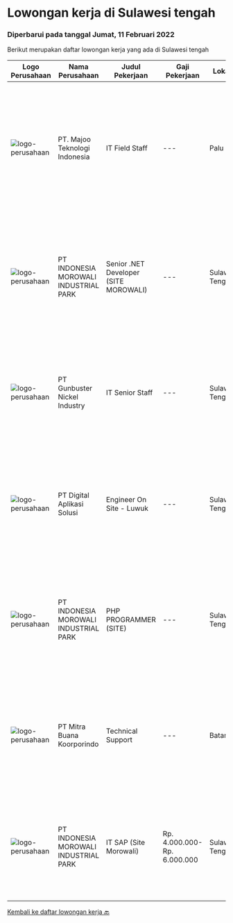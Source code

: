 
  # Lowongan kerja di Sulawesi tengah

  ### Diperbarui pada tanggal Jumat, 11 Februari 2022

  Berikut merupakan daftar lowongan kerja yang ada di Sulawesi tengah

  |Logo Perusahaan | Nama Perusahaan | Judul Pekerjaan | Gaji Pekerjaan | Lokasi | Deskripsi | Tanggal diunggah | Pranala |
  | -------------- | --------------- | --------------- | --------- | --------- | -------------- | ------- | ----------- |
  |![logo-perusahaan](https://image-service-cdn.seek.com.au/2a2c8a948d223cf92abbc34c9b4e6cee325386db/ee4dce1061f3f616224767ad58cb2fc751b8d2dc)|PT. Majoo Teknologi Indonesia|IT Field Staff|---|Palu|Deskripsi Pekerjaan: Melakukan instalasi beserta pengaturan software dan hardware majoo. Memberikan edukasi (training) kepada staff / manager/ owner...|Selasa, 08 Februari 2022|https://www.jobstreet.co.id/id/job/it-field-staff-3767282?token=0~7613d675-19a8-4a65-9d04-fee0fd849bab&sectionRank=1&jobId=jobstreet-id-job-3767282|
|![logo-perusahaan](https://image-service-cdn.seek.com.au/6f1b26962eca03f7c9c9a38ff9e9e5d35b6482b4/ee4dce1061f3f616224767ad58cb2fc751b8d2dc)|PT INDONESIA MOROWALI INDUSTRIAL PARK|Senior .NET Developer (SITE MOROWALI)|---|Sulawesi Tengah|Requirements : More than 5 years of experience as a .NET developer using C#, ASP.NET, ASP.NET Core, NET Framework, Web Forms, and MVC. Have knowledge...|Rabu, 09 Februari 2022|https://www.jobstreet.co.id/id/job/senior-net-developer-site-morowali-3774644?token=0~7613d675-19a8-4a65-9d04-fee0fd849bab&sectionRank=2&jobId=jobstreet-id-job-3774644|
|![logo-perusahaan](https://image-service-cdn.seek.com.au/b5064dcc65945b6a538802803c5c7964bea2108f/ee4dce1061f3f616224767ad58cb2fc751b8d2dc)|PT Gunbuster Nickel Industry|IT Senior Staff|---|Sulawesi Tengah|Qualifications : Minimun D3 Information Technology/ Information Systems / related field ; Minimum 3-4 years experience in mining industry ; Minimum...|Kamis, 03 Februari 2022|https://www.jobstreet.co.id/id/job/it-senior-staff-3778437?token=0~7613d675-19a8-4a65-9d04-fee0fd849bab&sectionRank=3&jobId=jobstreet-id-job-3778437|
|![logo-perusahaan](https://image-service-cdn.seek.com.au/803ca9e304087209684240b35ebd588ba2398a65/ee4dce1061f3f616224767ad58cb2fc751b8d2dc)|PT Digital Aplikasi Solusi|Engineer On Site - Luwuk|---|Sulawesi Tengah|Job Description: Performing operation and maintenance activities Communicating with manufacturer’s TAC (Technical Assistance Center) and/or utilizing...|Kamis, 03 Februari 2022|https://www.jobstreet.co.id/id/job/engineer-on-site-luwuk-3778209?token=0~7613d675-19a8-4a65-9d04-fee0fd849bab&sectionRank=4&jobId=jobstreet-id-job-3778209|
|![logo-perusahaan](https://image-service-cdn.seek.com.au/6f1b26962eca03f7c9c9a38ff9e9e5d35b6482b4/ee4dce1061f3f616224767ad58cb2fc751b8d2dc)|PT INDONESIA MOROWALI INDUSTRIAL PARK|PHP PROGRAMMER (SITE)|---|Sulawesi Tengah|Kualifikasi : Usia maks. 30 tahun Pendidikan minimal S1 Memiliki pengalaman minimal 1 tahun di bidang yang sama Paham dengan konsep full-stack...|Kamis, 03 Februari 2022|https://www.jobstreet.co.id/id/job/php-programmer-site-3778775?token=0~7613d675-19a8-4a65-9d04-fee0fd849bab&sectionRank=5&jobId=jobstreet-id-job-3778775|
|![logo-perusahaan](https://image-service-cdn.seek.com.au/f239709d655cb2106929c841dd2b71edd206015d/ee4dce1061f3f616224767ad58cb2fc751b8d2dc)|PT Mitra Buana Koorporindo|Technical Support|---|Batam|Maksimal 35 tahun Pendidikan Minimal SMK / D3 / S1 Teknik Informatika/ Jaringan / Elektro Memiliki pengetahuan tentang Hardware &amp; Software system,...|Senin, 17 Januari 2022|https://www.jobstreet.co.id/id/job/technical-support-3758182?token=0~7613d675-19a8-4a65-9d04-fee0fd849bab&sectionRank=6&jobId=jobstreet-id-job-3758182|
|![logo-perusahaan](https://image-service-cdn.seek.com.au/6f1b26962eca03f7c9c9a38ff9e9e5d35b6482b4/ee4dce1061f3f616224767ad58cb2fc751b8d2dc)|PT INDONESIA MOROWALI INDUSTRIAL PARK|IT SAP (Site Morowali)|Rp. 4.000.000-Rp. 6.000.000|Sulawesi Tengah|Requirements:: Age max 30 years Bachelor degree Have at least 1 year experience in the same field Familiar with full-stack developer concept with PHP...|Jumat, 14 Januari 2022|https://www.jobstreet.co.id/id/job/it-sap-site-morowali-3756329?token=0~7613d675-19a8-4a65-9d04-fee0fd849bab&sectionRank=7&jobId=jobstreet-id-job-3756329|


  [Kembali ke daftar lowongan kerja 🔙](../README.md#daftar-lowongan-kerja)
  